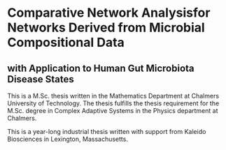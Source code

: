 # Comparative Network Analysisfor Networks Derived from Microbial Compositional Data
## with Application to Human Gut Microbiota Disease States

This is a M.Sc. thesis written in the Mathematics Department at Chalmers University of Technology. The thesis fulfills the thesis requirement for the M.Sc. degree in Complex Adaptive Systems in the Physics department at Chalmers.

This is a year-long industrial thesis written with support from Kaleido Biosciences in Lexington, Massachusetts.